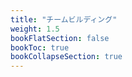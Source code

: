 ```yaml
---
title: "チームビルディング"
weight: 1.5
bookFlatSection: false
bookToc: true
bookCollapseSection: true
---
```

